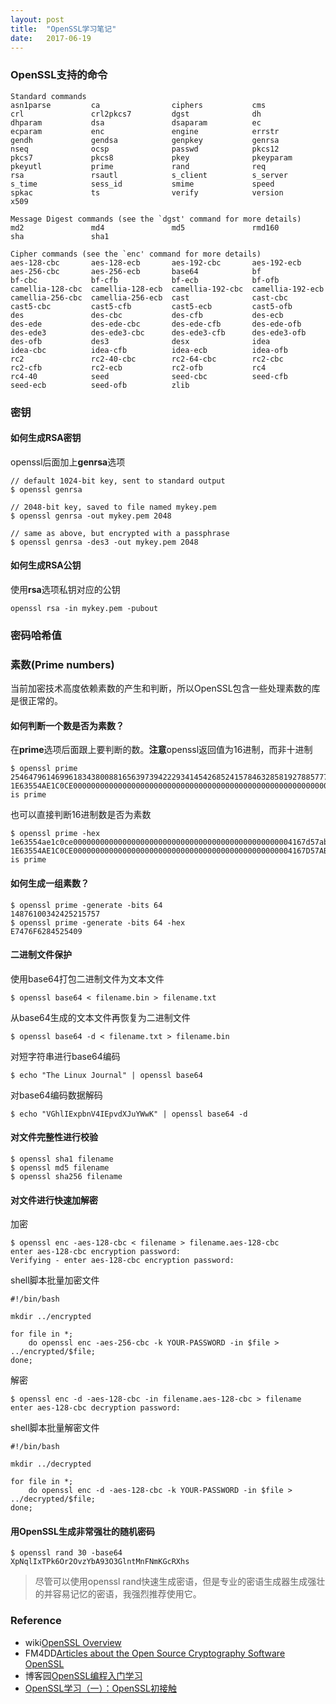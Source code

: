 ```yaml
---
layout: post
title:  "OpenSSL学习笔记"
date:   2017-06-19
---
```


### OpenSSL支持的命令

```
Standard commands
asn1parse         ca                ciphers           cms
crl               crl2pkcs7         dgst              dh
dhparam           dsa               dsaparam          ec
ecparam           enc               engine            errstr
gendh             gendsa            genpkey           genrsa
nseq              ocsp              passwd            pkcs12
pkcs7             pkcs8             pkey              pkeyparam
pkeyutl           prime             rand              req
rsa               rsautl            s_client          s_server
s_time            sess_id           smime             speed
spkac             ts                verify            version
x509

Message Digest commands (see the `dgst' command for more details)
md2               md4               md5               rmd160
sha               sha1

Cipher commands (see the `enc' command for more details)
aes-128-cbc       aes-128-ecb       aes-192-cbc       aes-192-ecb
aes-256-cbc       aes-256-ecb       base64            bf
bf-cbc            bf-cfb            bf-ecb            bf-ofb
camellia-128-cbc  camellia-128-ecb  camellia-192-cbc  camellia-192-ecb
camellia-256-cbc  camellia-256-ecb  cast              cast-cbc
cast5-cbc         cast5-cfb         cast5-ecb         cast5-ofb
des               des-cbc           des-cfb           des-ecb
des-ede           des-ede-cbc       des-ede-cfb       des-ede-ofb
des-ede3          des-ede3-cbc      des-ede3-cfb      des-ede3-ofb
des-ofb           des3              desx              idea
idea-cbc          idea-cfb          idea-ecb          idea-ofb
rc2               rc2-40-cbc        rc2-64-cbc        rc2-cbc
rc2-cfb           rc2-ecb           rc2-ofb           rc4
rc4-40            seed              seed-cbc          seed-cfb
seed-ecb          seed-ofb          zlib
```

### 密钥

#### 如何生成RSA密钥

openssl后面加上**genrsa**选项

```
// default 1024-bit key, sent to standard output
$ openssl genrsa

// 2048-bit key, saved to file named mykey.pem
$ openssl genrsa -out mykey.pem 2048

// same as above, but encrypted with a passphrase
$ openssl genrsa -des3 -out mykey.pem 2048
```

#### 如何生成RSA公钥

使用**rsa**选项私钥对应的公钥

```
openssl rsa -in mykey.pem -pubout
```

### 密码哈希值

### 素数(Prime numbers)

当前加密技术高度依赖素数的产生和判断，所以OpenSSL包含一些处理素数的库是很正常的。

#### 如何判断一个数是否为素数？

在**prime**选项后面跟上要判断的数。**注意**openssl返回值为16进制，而非十进制

```
$ openssl prime 25464796146996183438008816563973942229341454268524157846328581927885777969985222835143851073249573454107384461557193173304497244814071505790566593206419759
1E63554AE1C0CE000000000000000000000000000000000000000000000000000000000000000000000000000000000000000000000000000000000000000012F is prime
```

也可以直接判断16进制数是否为素数

```
$ openssl prime -hex 1e63554ae1c0ce0000000000000000000000000000000000000000000000004167d57ab769100000000000000000000000000000000000000000000000000022b
1E63554AE1C0CE0000000000000000000000000000000000000000000000004167D57AB769100000000000000000000000000000000000000000000000000022B is prime
```

#### 如何生成一组素数？

```
$ openssl prime -generate -bits 64
14876100342425215757
$ openssl prime -generate -bits 64 -hex
E7476F6284525409

```




#### 二进制文件保护

使用base64打包二进制文件为文本文件

```
$ openssl base64 < filename.bin > filename.txt
```

从base64生成的文本文件再恢复为二进制文件

```
$ openssl base64 -d < filename.txt > filename.bin 
```

对短字符串进行base64编码

```
$ echo "The Linux Journal" | openssl base64 
```

对base64编码数据解码

```
$ echo "VGhlIExpbnV4IEpvdXJuYWwK" | openssl base64 -d 
```

#### 对文件完整性进行校验

```
$ openssl sha1 filename
$ openssl md5 filename
$ openssl sha256 filename
```

#### 对文件进行快速加解密

加密

```
$ openssl enc -aes-128-cbc < filename > filename.aes-128-cbc 
enter aes-128-cbc encryption password: 
Verifying - enter aes-128-cbc encryption password: 
```

shell脚本批量加密文件

```
#!/bin/bash

mkdir ../encrypted

for file in *;
    do openssl enc -aes-256-cbc -k YOUR-PASSWORD -in $file > ../encrypted/$file;
done;

```

解密

```
$ openssl enc -d -aes-128-cbc -in filename.aes-128-cbc > filename 
enter aes-128-cbc decryption password: 
```

shell脚本批量解密文件

```
#!/bin/bash

mkdir ../decrypted

for file in *;
    do openssl enc -d -aes-128-cbc -k YOUR-PASSWORD -in $file > ../decrypted/$file;
done;

```

#### 用OpenSSL生成非常强壮的随机密码

```
$ openssl rand 30 -base64 
XpNqlIxTPk6Or2OvzYbA93O3GlntMnFNmKGcRXhs
```

>尽管可以使用openssl rand快速生成密语，但是专业的密语生成器生成强壮的并容易记忆的密语，我强烈推荐使用它。


### Reference

 - wiki[OpenSSL Overview](https://wiki.openssl.org/index.php/OpenSSL_Overview)
 - FM4DD[Articles about the Open Source Cryptography Software OpenSSL](http://fm4dd.com/openssl/)
 - 博客园[OpenSSL编程入门学习](http://www.cnblogs.com/LittleHann/p/3741907.html)
 - [OpenSSL学习（一）：OpenSSL初接触](https://my.oschina.net/acmfly/blog/72199)
